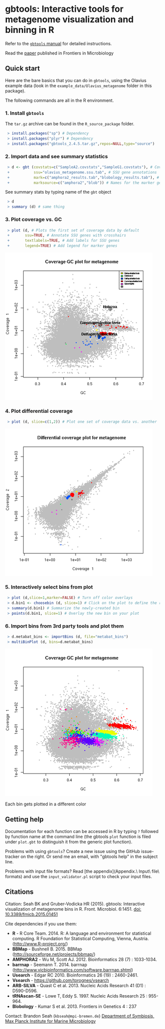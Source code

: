# gbtools: Interactive tools for metagenome visualization and binning in R

Refer to the [`gbtools` manual](https://github.com/kbseah/genome-bin-tools/wiki) for detailed instructions.

Read the [paper](http://journal.frontiersin.org/article/10.3389/fmicb.2015.01451/abstract) published in Frontiers in Microbiology

## Quick start

Here are the bare basics that you can do in `gbtools`, using the Olavius example data (look in the `example_data/Olavius_metagenome` folder in this package). 

The following commands are all in the R environment.

### 1. Install `gbtools`

The `tar.gz` archive can be found in the `R_source_package` folder.

```R
 > install.packages("sp") # Dependency
 > install.packages("plyr") # Dependency
 > install.packages("gbtools_2.4.5.tar.gz",repos=NULL,type="source")
```
### 2. Import data and see summary statistics

```R
 > d <- gbt (covstats=c("SampleA2.covstats","SampleG1.covstats"), # Coverage data
 +           ssu="olavius_metagenome.ssu.tab", # SSU gene annotations
 +           mark=c("amphora2_results.tab","blobology_results.tab"), # Marker genes
 +           marksource=c("amphora2","blob")) # Names for the marker gene sets
```

See summary stats by typing name of the `gbt` object

```R
 > d
 > summary (d) # same thing
```

### 3. Plot coverage vs. GC

```R 
 > plot (d, # Plots the first set of coverage data by default
 +       ssu=TRUE, # Annotate SSU genes with crosshairs
 +       textlabels=TRUE, # Add labels for SSU genes
 +       legend=TRUE) # Add legend for marker genes
```

![Coverage-GC plot](./example_data/Olavius_example/plot_cov_gc.png)

### 4. Plot differential coverage

```R
 > plot (d, slice=c(1,2)) # Plot one set of coverage data vs. another
```

![Differential coverage plot](./example_data/Olavius_example/plot_diffcov.png)

### 5. Interactively select bins from plot

```R
 > plot (d,slice=1,marker=FALSE) # Turn off color overlays
 > d.bin1 <- choosebin (d, slice=1) # Click on the plot to define the region you want
 > summary(d.bin1) # Summarize the newly-created bin
 > points(d.bin1, slice=1) # Overlay the new bin on your plot
```

### 6. Import bins from 3rd party tools and plot them

```R
 > d.metabat_bins <- importBins (d, file="metabat_bins")
 > multiBinPlot (d, bins=d.metabat_bins)
```

![Multiple bin plot overlay](./example_data/Olavius_example/multibinplot.png)

Each bin gets plotted in a different color

## Getting help

Documentation for each function can be accessed in R by typing `?` followed by function name at the command line (the gbtools `plot` function is filed under `plot.gbt` to distinguish it from the generic plot function).

Problems with using `gbtools`? Create a new issue using the GitHub issue-tracker on the right. Or send me an email, with "gbtools help" in the subject line.

Problems with input file formats? Read [the appendix](Appendix.\ Input\ file\ formats) and use the `input_validator.pl` script to check your input files.

## Citations 

Citation:
Seah BK and Gruber-Vodicka HR (2015). gbtools: Interactive visualization of metagenome bins in R. Front. Microbiol. 6:1451. [doi: 10.3389/fmicb.2015.01451](http://journal.frontiersin.org/article/10.3389/fmicb.2015.01451/abstract)

Cite dependencies if you use them:
* **R** -  R Core Team. 2014. R: A language and environment for statistical computing. R Foundation for Statistical Computing, Vienna, Austria. (http://www.R-project.org/)
* **BBMap** - Bushnell B. 2015. BBMap (http://sourceforge.net/projects/bbmap/)
* **AMPHORA2** - Wu M, Scott AJ. 2012. Bioinformatics 28 (7) : 1033-1034.
* **barrnap** - Seemann T. 2014. barrnap (http://www.vicbioinformatics.com/software.barrnap.shtml)
* **Usearch** - Edgar RC 2010. Bioinformatics 26 (19) : 2460-2461.
* **Vsearch** - https://github.com/torognes/vsearch
* **ARB-SILVA** - Quast C et al. 2013. Nucleic Acids Research 41 (D1) : D590-D596.
* **tRNAscan-SE** - Lowe T, Eddy S. 1997. Nucleic Acids Research 25 : 955-964.
* **Blobology** - Kumar S et al. 2013. Frontiers in Genetics 4 : 237

Contact: Brandon Seah (`kbseah@mpi-bremen.de`)
[Department of Symbiosis, Max Planck Institute for Marine Microbiology](http://www.mpi-bremen.de/en/Department_of_Symbiosis.html)
